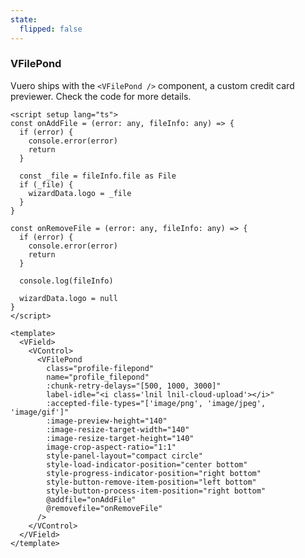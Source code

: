 ```yaml
---
state:
  flipped: false
---
```


### VFilePond

Vuero ships with the `<VFilePond />` component, a custom credit card
previewer. Check the code for more details.

<!--code-->

```vue
<script setup lang="ts">
const onAddFile = (error: any, fileInfo: any) => {
  if (error) {
    console.error(error)
    return
  }

  const _file = fileInfo.file as File
  if (_file) {
    wizardData.logo = _file
  }
}

const onRemoveFile = (error: any, fileInfo: any) => {
  if (error) {
    console.error(error)
    return
  }

  console.log(fileInfo)

  wizardData.logo = null
}
</script>

<template>
  <VField>
    <VControl>
      <VFilePond
        class="profile-filepond"
        name="profile_filepond"
        :chunk-retry-delays="[500, 1000, 3000]"
        label-idle="<i class='lnil lnil-cloud-upload'></i>"
        :accepted-file-types="['image/png', 'image/jpeg', 'image/gif']"
        :image-preview-height="140"
        :image-resize-target-width="140"
        :image-resize-target-height="140"
        image-crop-aspect-ratio="1:1"
        style-panel-layout="compact circle"
        style-load-indicator-position="center bottom"
        style-progress-indicator-position="right bottom"
        style-button-remove-item-position="left bottom"
        style-button-process-item-position="right bottom"
        @addfile="onAddFile"
        @removefile="onRemoveFile"
      />
    </VControl>
  </VField>
</template>
```

<!--/code-->

<!--example-->

<VField grouped>
  <VControl>
    <VFilePond
      class="profile-filepond"
      name="profile_filepond"
      :chunk-retry-delays="[500, 1000, 3000]"
      label-idle="<i class='lnil lnil-cloud-upload'></i>"
      :accepted-file-types="['image/png', 'image/jpeg', 'image/gif']"
      :image-preview-height="140"
      :image-resize-target-width="140"
      :image-resize-target-height="140"
      image-crop-aspect-ratio="1:1"
      style-panel-layout="compact circle"
      style-load-indicator-position="center bottom"
      style-progress-indicator-position="right bottom"
      style-button-remove-item-position="left bottom"
      style-button-process-item-position="right bottom"
    />
  </VControl>
  <VControl>
    <VFilePond
      size="small"
      class="profile-filepond"
      name="profile_filepond"
      :chunk-retry-delays="[500, 1000, 3000]"
      label-idle="<i class='lnil lnil-cloud-upload'></i>"
      :accepted-file-types="['image/png', 'image/jpeg', 'image/gif']"
      :image-preview-height="140"
      :image-resize-target-width="140"
      :image-resize-target-height="140"
      image-crop-aspect-ratio="1:1"
      style-panel-layout="compact circle"
      style-load-indicator-position="center bottom"
      style-progress-indicator-position="right bottom"
      style-button-remove-item-position="left bottom"
      style-button-process-item-position="right bottom"
    />
  </VControl>
  <VControl>
    <VFilePond
      size="tiny"
      class="profile-filepond"
      name="profile_filepond"
      :chunk-retry-delays="[500, 1000, 3000]"
      label-idle="<i class='lnil lnil-cloud-upload'></i>"
      :accepted-file-types="['image/png', 'image/jpeg', 'image/gif']"
      :image-preview-height="140"
      :image-resize-target-width="140"
      :image-resize-target-height="140"
      image-crop-aspect-ratio="1:1"
      style-panel-layout="compact circle"
      style-load-indicator-position="center bottom"
      style-progress-indicator-position="right bottom"
      style-button-remove-item-position="left bottom"
      style-button-process-item-position="right bottom"
    />
  </VControl>
</VField>

<!--/example-->
